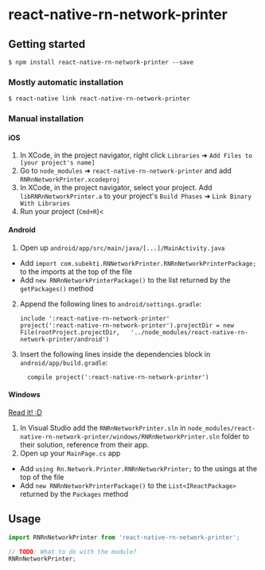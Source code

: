 
# react-native-rn-network-printer

## Getting started

`$ npm install react-native-rn-network-printer --save`

### Mostly automatic installation

`$ react-native link react-native-rn-network-printer`

### Manual installation


#### iOS

1. In XCode, in the project navigator, right click `Libraries` ➜ `Add Files to [your project's name]`
2. Go to `node_modules` ➜ `react-native-rn-network-printer` and add `RNRnNetworkPrinter.xcodeproj`
3. In XCode, in the project navigator, select your project. Add `libRNRnNetworkPrinter.a` to your project's `Build Phases` ➜ `Link Binary With Libraries`
4. Run your project (`Cmd+R`)<

#### Android

1. Open up `android/app/src/main/java/[...]/MainActivity.java`
  - Add `import com.subekti.RNNetworkPrinter.RNRnNetworkPrinterPackage;` to the imports at the top of the file
  - Add `new RNRnNetworkPrinterPackage()` to the list returned by the `getPackages()` method
2. Append the following lines to `android/settings.gradle`:
  	```
  	include ':react-native-rn-network-printer'
  	project(':react-native-rn-network-printer').projectDir = new File(rootProject.projectDir, 	'../node_modules/react-native-rn-network-printer/android')
  	```
3. Insert the following lines inside the dependencies block in `android/app/build.gradle`:
  	```
      compile project(':react-native-rn-network-printer')
  	```

#### Windows
[Read it! :D](https://github.com/ReactWindows/react-native)

1. In Visual Studio add the `RNRnNetworkPrinter.sln` in `node_modules/react-native-rn-network-printer/windows/RNRnNetworkPrinter.sln` folder to their solution, reference from their app.
2. Open up your `MainPage.cs` app
  - Add `using Rn.Network.Printer.RNRnNetworkPrinter;` to the usings at the top of the file
  - Add `new RNRnNetworkPrinterPackage()` to the `List<IReactPackage>` returned by the `Packages` method


## Usage
```javascript
import RNRnNetworkPrinter from 'react-native-rn-network-printer';

// TODO: What to do with the module?
RNRnNetworkPrinter;
```
  